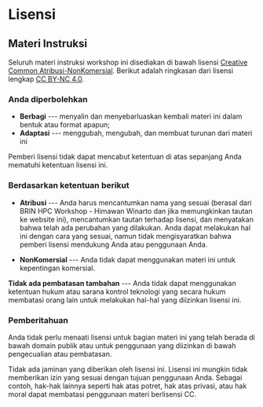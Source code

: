 # Lisensi

## Materi Instruksi

Seluruh materi instruksi workshop ini disediakan di bawah lisensi [Creative Common Atribusi-NonKomersial][cc-human]. Berikut adalah ringkasan dari lisensi lengkap [CC BY-NC 4.0][cc-legal].

### Anda diperbolehkan

* **Berbagi** --- menyalin dan menyebarluaskan kembali materi ini dalam bentuk atau format apapun;
* **Adaptasi** ---  menggubah, mengubah, dan membuat turunan dari materi ini

Pemberi lisensi tidak dapat mencabut ketentuan di atas sepanjang Anda mematuhi ketentuan lisensi ini.

### Berdasarkan ketentuan berikut

* **Atribusi** --- Anda harus mencantumkan nama yang sesuai (berasal dari BRIN HPC Workshop - Himawan Winarto dan jika memungkinkan tautan ke website ini), mencantumkan tautan terhadap lisensi, dan menyatakan bahwa telah ada perubahan yang dilakukan. Anda dapat melakukan hal ini dengan cara yang sesuai, namun tidak mengisyaratkan bahwa pemberi lisensi mendukung Anda atau penggunaan Anda.

* **NonKomersial** --- Anda tidak dapat menggunakan materi ini untuk kepentingan komersial.

**Tidak ada pembatasan tambahan** --- Anda tidak dapat menggunakan ketentuan hukum atau sarana kontrol teknologi yang secara hukum membatasi orang lain untuk melakukan hal-hal yang diizinkan lisensi ini.

### Pemberitahuan

Anda tidak perlu menaati lisensi untuk bagian materi ini yang telah berada di bawah domain publik atau untuk penggunaan yang diizinkan di bawah pengecualian atau pembatasan.

Tidak ada jaminan yang diberikan oleh lisensi ini. Lisensi ini mungkin tidak memberikan izin yang sesuai dengan tujuan penggunaan Anda. Sebagai contoh, hak-hak lainnya seperti hak atas potret, hak atas privasi, atau hak moral dapat membatasi penggunaan materi berlisensi CC.

[cc-human]: https://creativecommons.org/licenses/by-nc/4.0/deed.id
[cc-legal]: https://creativecommons.org/licenses/by-nc/4.0/legalcode.id
